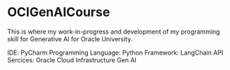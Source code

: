 # OCIGenAICourse
This is where my work-in-progress and development of my programming skill for Generative AI for Oracle University.

IDE: PyCharm
Programming Language: Python
Framework: LangChain
API Sercices: Oracle Cloud Infrastructure Gen AI
